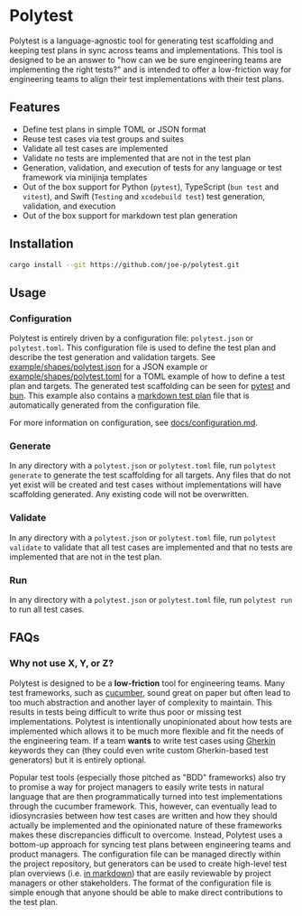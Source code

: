 # Polytest

Polytest is a language-agnostic tool for generating test scaffolding and keeping test plans in sync across teams and implementations. This tool is designed to be an answer to "how can we be sure engineering teams are implementing the right tests?" and is intended to offer a low-friction way for engineering teams to align their test implementations with their test plans.

## Features

- Define test plans in simple TOML or JSON format
- Reuse test cases via test groups and suites
- Validate all test cases are implemented
- Validate no tests are implemented that are not in the test plan
- Generation, validation, and execution of tests for any language or test framework via minijinja templates
- Out of the box support for Python (`pytest`), TypeScript (`bun test` and `vitest`), and Swift (`Testing` and `xcodebuild test`) test generation, validation, and execution
- Out of the box support for markdown test plan generation

## Installation

```bash
cargo install --git https://github.com/joe-p/polytest.git
```

## Usage

### Configuration

Polytest is entirely driven by a configuration file: `polytest.json` or `polytest.toml`. This configuration file is used to define the test plan and describe the test generation and validation targets. See [example/shapes/polytest.json](examples/shapes/polytest.json) for a JSON example or [example/shapes/polytest.toml](examples/shapes/polytest.toml) for a TOML example of how to define a test plan and targets. The generated test scaffolding can be seen for [pytest](examples/shapes/implementations/python/tests) and [bun](examples/shapes/implementations/bun/__tests__). This example also contains a [markdown test plan](./examples/shapes/documents/plan.md) file that is automatically generated from the configuration file.

For more information on configuration, see [docs/configuration.md](./docs/configuration.md).

### Generate

In any directory with a `polytest.json` or `polytest.toml` file, run `polytest generate` to generate the test scaffolding for all targets. Any files that do not yet exist will be created and test cases without implementations will have scaffolding generated. Any existing code will not be overwritten.

### Validate

In any directory with a `polytest.json` or `polytest.toml` file, run `polytest validate` to validate that all test cases are implemented and that no tests are implemented that are not in the test plan.

### Run

In any directory with a `polytest.json` or `polytest.toml` file, run `polytest run` to run all test cases.

## FAQs

### Why not use X, Y, or Z?

Polytest is designed to be a **low-friction** tool for engineering teams. Many test frameworks, such as [cucumber](https://cucumber.io/), sound great on paper but often lead to too much abstraction and another layer of complexity to maintain. This results in tests being difficult to write thus poor or missing test implementations. Polytest is intentionally unopinionated about how tests are implemented which allows it to be much more flexible and fit the needs of the engineering team. If a team **wants** to write test cases using [Gherkin](https://cucumber.io/docs/gherkin/reference) keywords they can (they could even write custom Gherkin-based test generators) but it is entirely optional.

Popular test tools (especially those pitched as "BDD" frameworks) also try to promise a way for project managers to easily write tests in natural language that are then programmatically turned into test implementations through the cucumber framework. This, however, can eventually lead to idiosyncrasies between how test cases are written and how they should actually be implemented and the opinionated nature of these frameworks makes these discrepancies difficult to overcome. Instead, Polytest uses a bottom-up approach for syncing test plans between engineering teams and product managers. The configuration file can be managed directly within the project repository, but generators can be used to create high-level test plan overviews (i.e. [in markdown](./examples/shapes/documents/plan.md)) that are easily reviewable by project managers or other stakeholders. The format of the configuration file is simple enough that anyone should be able to make direct contributions to the test plan.
